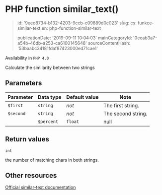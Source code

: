 PHP function similar_text()
===========================

> id: '9eed8734-b132-4203-9ccb-c09889d0c023'
> slug:
> 	cs: funkce-similar-text
> 	en: php-function-similar-text
> 
> publicationDate: '2019-09-11 10:04:03'
> mainCategoryId: '0eeab3a7-a54b-46db-a253-ca6100145648'
> sourceContentHash: '53baabc34181fdaf87423000ed71cae1'

Availability in `PHP 4.0`

Calculate the similarity between two strings


Parameters
--------------

| Parameter | Data type | Default value | Note |
|-----|-----|-----|-----|
| `$first` | `string` | *not* | The first string. |
| `$second` | `string` | *not* | The second string. |
| | `$percent` | `float` | null | By passing a reference as third argument, similar_text will calculate the similarity in percent for you. |


Return values
----------------

`int`

the number of matching chars in both strings.

Other resources
------------

[Official similar-text documentation](https://www.php.net/manual/en/function.similar-text.php)
